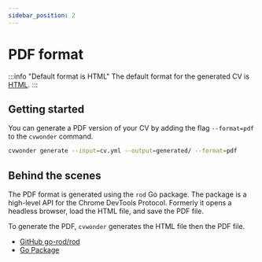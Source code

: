 ```yaml
---
sidebar_position: 2
---
```

# PDF format

:::info "Default format is HTML"
The default format for the generated CV is [HTML](html.md).
:::

## Getting started

You can generate a PDF version of your CV by adding the flag `--format=pdf` to the `cvwonder` command.

```bash
cvwonder generate --input=cv.yml --output=generated/ --format=pdf
```

## Behind the scenes

The PDF format is generated using the `rod` Go package. The package is a high-level API for the Chrome DevTools Protocol. Formerly it opens a headless browser, load the HTML file, and save the PDF file.

To generate the PDF, `cvwonder` generates the HTML file then the PDF file.

* [GitHub go-rod/rod](https://github.com/go-rod/rod)
* [Go Package](https://pkg.go.dev/github.com/go-rod/rod)
